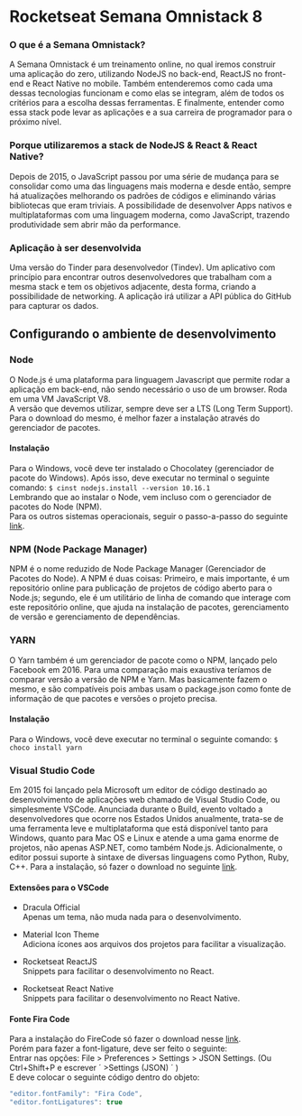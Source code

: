 # Rocketseat Semana Omnistack 8
### O que é a Semana Omnistack?
A Semana Omnistack é um treinamento online, no qual iremos construir uma aplicação do zero, utilizando NodeJS no back-end, ReactJS no front-end e React Native no mobile. Também entenderemos como cada uma dessas tecnologias funcionam e como elas se integram, além de todos os critérios para a escolha dessas ferramentas. E finalmente, entender como essa stack pode levar as aplicações e a sua carreira de programador para o próximo nível.

### Porque utilizaremos a stack de NodeJS & React & React Native?
Depois de 2015, o JavaScript passou por uma série de mudança para se consolidar como uma das linguagens mais moderna e desde então, sempre há atualizações melhorando os padrões de códigos e eliminando várias bibliotecas que eram triviais. A possibilidade de desenvolver Apps nativos e multiplataformas com uma linguagem moderna, como JavaScript, trazendo produtividade sem abrir mão da performance.

### Aplicação à ser desenvolvida
Uma versão do Tinder para desenvolvedor (Tindev). Um aplicativo com princípio para encontrar outros desenvolvedores que trabalham com a mesma stack e tem os objetivos adjacente, desta forma, criando a possibilidade de networking. A aplicação irá utilizar a API pública do GitHub para capturar os dados.

## Configurando o ambiente de desenvolvimento

### Node
O Node.js é uma plataforma para linguagem Javascript que permite rodar a aplicação em back-end, não sendo necessário o uso de um browser. Roda em uma VM JavaScript V8. <br>
A versão que devemos utilizar, sempre deve ser a LTS (Long Term Support). Para o download do mesmo, é melhor fazer a instalação através do gerenciador de pacotes. 

#### Instalação
Para o Windows, você deve ter instalado o Chocolatey (gerenciador de pacote do Windows). Após isso, deve executar no terminal o seguinte comando: `$ cinst nodejs.install --version 10.16.1` <br>
Lembrando que ao instalar o Node, vem incluso com o gerenciador de pacotes do Node (NPM). <br>
Para os outros sistemas operacionais, seguir o passo-a-passo do seguinte [link](https://nodejs.org/en/download/package-manager/).
 
### NPM (Node Package Manager)
NPM é o nome reduzido de Node Package Manager (Gerenciador de Pacotes do Node). A NPM é duas coisas: Primeiro, e mais importante, é um repositório online para publicação de projetos de código aberto para o Node.js; segundo, ele é um utilitário de linha de comando que interage com este repositório online, que ajuda na instalação de pacotes, gerenciamento de versão e gerenciamento de dependências.

### YARN
O Yarn também é um gerenciador de pacote como o NPM, lançado pelo Facebook em 2016. Para uma comparação mais exaustiva teríamos de comparar versão a versão de NPM e Yarn. Mas basicamente fazem o mesmo, e são compatíveis pois ambas usam o package.json como fonte de informação de que pacotes e versões o projeto precisa.

#### Instalação
Para o Windows, você deve executar no terminal o seguinte comando: `$ choco install yarn`

### Visual Studio Code
Em 2015 foi lançado pela Microsoft um editor de código destinado ao desenvolvimento de aplicações web chamado de Visual Studio Code, ou simplesmente VSCode. Anunciada durante o Build, evento voltado a desenvolvedores que ocorre nos Estados Unidos anualmente, trata-se de uma ferramenta leve e multiplataforma que está disponível tanto para Windows, quanto para Mac OS e Linux e atende a uma gama enorme de projetos, não apenas ASP.NET, como também Node.js. Adicionalmente, o editor possui suporte à sintaxe de diversas linguagens como Python, Ruby, C++. Para a instalação, só fazer o download no seguinte [link](https://code.visualstudio.com/download).

#### Extensões para o VSCode

- Dracula Official <br>
Apenas um tema, não muda nada para o desenvolvimento.

- Material Icon Theme <br>
Adiciona ícones aos arquivos dos projetos para facilitar a visualização.

- Rocketseat ReactJS <br>
Snippets para facilitar o desenvolvimento no React.

- Rocketseat React Native <br>
Snippets para facilitar o desenvolvimento no React Native.

#### Fonte Fira Code
Para a instalação do FireCode só fazer o download nesse [link](https://github.com/tonsky/FiraCode). <br>
Porém para fazer a font-ligature, deve ser feito o seguinte: <br>
Entrar nas opções: File > Preferences > Settings > JSON Settings. (Ou Ctrl+Shift+P e escrever ´ >Settings (JSON) ´ ) <br>
E deve colocar o seguinte código dentro do objeto:
````javascript
"editor.fontFamily": "Fira Code",
"editor.fontLigatures": true
````
